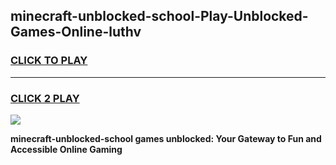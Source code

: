 
## minecraft-unblocked-school-Play-Unblocked-Games-Online-luthv
<h3>
<a href="https://premium76.site?title=minecraft-unblocked-school&ref=25A">CLICK TO PLAY</a></h3>
<hr>

<h3>
<a href="https://premium76.site?title=minecraft-unblocked-school&ref=25A">CLICK 2 PLAY</a>
  
</h3>

<a href="https://premium76.site?title=minecraft-unblocked-school&ref=25A"><img src="https://clearcache.store/games.png"></a>


**minecraft-unblocked-school games unblocked: Your Gateway to Fun and Accessible Online Gaming**

